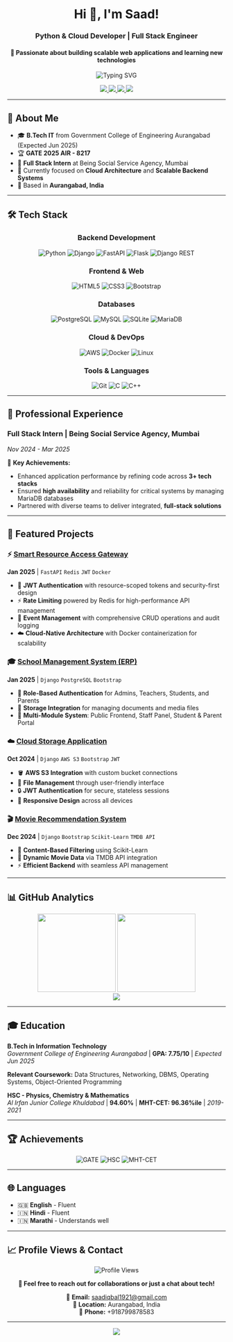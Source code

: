 <h1 align="center">Hi 👋, I'm Saad!</h1>
<h3 align="center">Python & Cloud Developer | Full Stack Engineer</h3>
<h4 align="center">🚀 Passionate about building scalable web applications and learning new technologies</h4>

<p align="center">
  <img src="https://readme-typing-svg.herokuapp.com?font=Fira+Code&pause=1000&color=2E9FFF&center=true&vCenter=true&width=435&lines=Python+%26+Cloud+Developer;Full+Stack+Engineer;Django+%7C+FastAPI+%7C+AWS;Building+Scalable+Applications" alt="Typing SVG" />
</p>

<p align="center">
  <a href="https://linkedin.com/in/saad99" target="_blank">
    <img src="https://img.shields.io/badge/LinkedIn-0077B5?style=for-the-badge&logo=linkedin&logoColor=white">
  </a>
  <a href="mailto:saadiqbal1921@gmail.com" target="_blank">
    <img src="https://img.shields.io/badge/Gmail-D14836?style=for-the-badge&logo=gmail&logoColor=white">
  </a>
  <a href="https://github.com/saad1901" target="_blank">
    <img src="https://img.shields.io/badge/GitHub-100000?style=for-the-badge&logo=github&logoColor=white">
  </a>
  <a href="https://leetcode.com/saad99/" target="_blank">
    <img src="https://img.shields.io/badge/LeetCode-FFA116?style=for-the-badge&logo=leetcode&logoColor=white">
  </a>
</p>

---

## 🎯 About Me

- 🎓 **B.Tech IT** from Government College of Engineering Aurangabad (Expected Jun 2025)
- 🏆 **GATE 2025 AIR - 8217**
- 💼 **Full Stack Intern** at Being Social Service Agency, Mumbai
- 🌱 Currently focused on **Cloud Architecture** and **Scalable Backend Systems**
- 📍 Based in **Aurangabad, India**

---

## 🛠️ Tech Stack

<div align="center">

### **Backend Development**
![Python](https://img.shields.io/badge/Python-3776AB?style=for-the-badge&logo=python&logoColor=white)
![Django](https://img.shields.io/badge/Django-092E20?style=for-the-badge&logo=django&logoColor=white)
![FastAPI](https://img.shields.io/badge/FastAPI-009688?style=for-the-badge&logo=fastapi&logoColor=white)
![Flask](https://img.shields.io/badge/Flask-000000?style=for-the-badge&logo=flask&logoColor=white)
![Django REST](https://img.shields.io/badge/DRF-092E20?style=for-the-badge&logo=django&logoColor=white)

### **Frontend & Web**
![HTML5](https://img.shields.io/badge/HTML5-E34F26?style=for-the-badge&logo=html5&logoColor=white)
![CSS3](https://img.shields.io/badge/CSS3-1572B6?style=for-the-badge&logo=css3&logoColor=white)
![Bootstrap](https://img.shields.io/badge/Bootstrap-563D7C?style=for-the-badge&logo=bootstrap&logoColor=white)

### **Databases**
![PostgreSQL](https://img.shields.io/badge/PostgreSQL-316192?style=for-the-badge&logo=postgresql&logoColor=white)
![MySQL](https://img.shields.io/badge/MySQL-4479A1?style=for-the-badge&logo=mysql&logoColor=white)
![SQLite](https://img.shields.io/badge/SQLite-07405E?style=for-the-badge&logo=sqlite&logoColor=white)
![MariaDB](https://img.shields.io/badge/MariaDB-003545?style=for-the-badge&logo=mariadb&logoColor=white)

### **Cloud & DevOps**
![AWS](https://img.shields.io/badge/AWS-232F3E?style=for-the-badge&logo=amazon-aws&logoColor=white)
![Docker](https://img.shields.io/badge/Docker-2496ED?style=for-the-badge&logo=docker&logoColor=white)
![Linux](https://img.shields.io/badge/Linux-FCC624?style=for-the-badge&logo=linux&logoColor=black)

### **Tools & Languages**
![Git](https://img.shields.io/badge/Git-F05032?style=for-the-badge&logo=git&logoColor=white)
![C](https://img.shields.io/badge/C-00599C?style=for-the-badge&logo=c&logoColor=white)
![C++](https://img.shields.io/badge/C++-00599C?style=for-the-badge&logo=cplusplus&logoColor=white)

</div>

---

## 💼 Professional Experience

### **Full Stack Intern** | Being Social Service Agency, Mumbai
*Nov 2024 - Mar 2025*

🔧 **Key Achievements:**
- Enhanced application performance by refining code across **3+ tech stacks**
- Ensured **high availability** and reliability for critical systems by managing MariaDB databases
- Partnered with diverse teams to deliver integrated, **full-stack solutions**

---

## 🚀 Featured Projects

### ⚡ [Smart Resource Access Gateway](https://github.com/saad1901)
**Jan 2025** | `FastAPI` `Redis` `JWT` `Docker`

- 🔐 **JWT Authentication** with resource-scoped tokens and security-first design
- ⚡ **Rate Limiting** powered by Redis for high-performance API management
- 🎯 **Event Management** with comprehensive CRUD operations and audit logging
- ☁️ **Cloud-Native Architecture** with Docker containerization for scalability

### 🎓 [School Management System (ERP)](https://github.com/saad1901) 
**Jan 2025** | `Django` `PostgreSQL` `Bootstrap`

- 🔐 **Role-Based Authentication** for Admins, Teachers, Students, and Parents
- 📁 **Storage Integration** for managing documents and media files
- 🏫 **Multi-Module System**: Public Frontend, Staff Panel, Student & Parent Portal

### ☁️ [Cloud Storage Application](https://github.com/saad1901)
**Oct 2024** | `Django` `AWS S3` `Bootstrap` `JWT`

- 🪣 **AWS S3 Integration** with custom bucket connections
- 📂 **File Management** through user-friendly interface
- 🔒 **JWT Authentication** for secure, stateless sessions
- 📱 **Responsive Design** across all devices

### 🎬 [Movie Recommendation System](https://github.com/saad1901)
**Dec 2024** | `Django` `Bootstrap` `Scikit-Learn` `TMDB API`

- 🤖 **Content-Based Filtering** using Scikit-Learn
- 🎥 **Dynamic Movie Data** via TMDB API integration
- ⚡ **Efficient Backend** with seamless API management

---

## 📊 GitHub Analytics

<div align="center">
  <img height="180em" src="https://github-readme-stats.vercel.app/api?username=saad1901&show_icons=true&theme=react&hide_border=true&count_private=true&include_all_commits=true" />
  <img height="180em" src="https://github-readme-stats.vercel.app/api/top-langs/?username=saad1901&layout=compact&theme=react&hide_border=true&langs_count=8" />
</div>

<div align="center">
  <img src="https://github-readme-streak-stats.herokuapp.com/?user=saad1901&theme=react&hide_border=true" />
</div>

---

## 🎓 Education

**B.Tech in Information Technology**  
*Government College of Engineering Aurangabad* | **GPA: 7.75/10** | *Expected Jun 2025*

**Relevant Coursework:** Data Structures, Networking, DBMS, Operating Systems, Object-Oriented Programming

**HSC - Physics, Chemistry & Mathematics**  
*Al Irfan Junior College Khuldabad* | **94.60%** | **MHT-CET: 96.36%ile** | *2019-2021*

---

## 🏆 Achievements

<div align="center">

![GATE](https://img.shields.io/badge/GATE_2025-AIR_8217-gold?style=for-the-badge&logo=academic&logoColor=white)
![HSC](https://img.shields.io/badge/HSC-94.60%25-brightgreen?style=for-the-badge&logo=academic&logoColor=white)
![MHT-CET](https://img.shields.io/badge/MHT--CET-96.36%25ile-blue?style=for-the-badge&logo=academic&logoColor=white)

</div>

---

## 🌐 Languages

- 🇬🇧 **English** - Fluent
- 🇮🇳 **Hindi** - Fluent  
- 🇮🇳 **Marathi** - Understands well

---

## 📈 Profile Views & Contact

<div align="center">
  
  ![Profile Views](https://komarev.com/ghpvc/?username=saad1901&color=brightgreen&style=flat-square&label=Profile+Views)
  
  **💬 Feel free to reach out for collaborations or just a chat about tech!**
  
  📧 **Email:** saadiqbal1921@gmail.com  
  📍 **Location:** Aurangabad, India  
  📱 **Phone:** +918799878583
  
</div>

---

<div align="center">
  <img src="https://capsule-render.vercel.app/api?type=waving&color=gradient&height=100&section=footer" />
</div>
